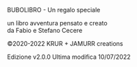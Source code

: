 BUBOLIBRO - Un regalo speciale

un libro avventura pensato e creato  
da Fabio e Stefano Cecere

©2020-2022 KRUR + JAMURR creations

Edizione v2.0.0
Ultima modifica 10/07/2022